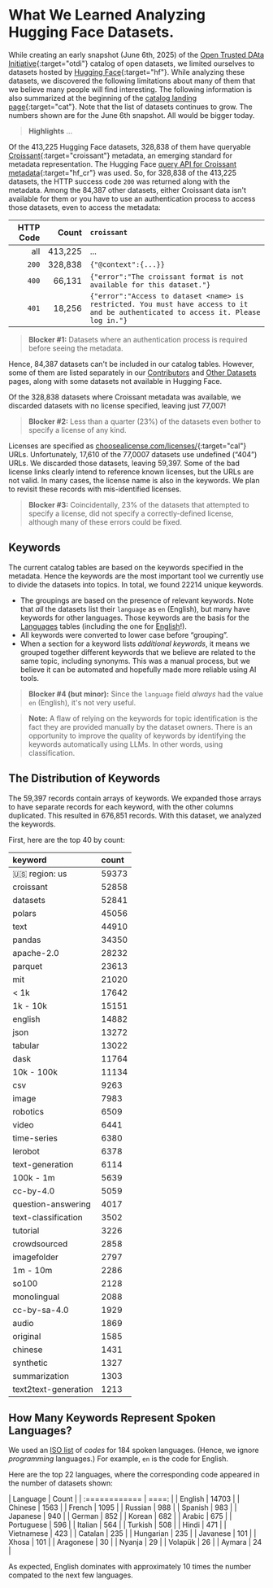 # What We Learned Analyzing Hugging Face Datasets.

While creating an early snapshot (June 6th, 2025) of the [Open Trusted DAta Initiative](https://the-ai-alliance.github.io/open-trusted-data-initiative/){:target="otdi"} catalog of open datasets, we limited ourselves to datasets hosted by [Hugging Face](https://huggingface.co){:target="hf"}. While analyzing these datasets, we discovered the following limitations about many of them that we believe many people will find interesting. The following information is also summarized at the beginning of the [catalog landing page](https://the-ai-alliance.github.io/open-trusted-data-initiative/catalog/catalog/){:target="cat"}. Note that the list of datasets continues to grow. The numbers shown are for the June 6th snapshot. All would be bigger today.

> **Highlights**
> ...

Of the 413,225 Hugging Face datasets, 328,838 of them have queryable [Croissant](https://mlcommons.org/working-groups/data/croissant/){:target="croissant"} metadata, an emerging standard for metadata representation. The Hugging Face [query API for Croissant metadata](https://huggingface.co/docs/dataset-viewer/en/croissant){:target="hf_cr"} was used. So, for 328,838 of the 413,225 datasets, the HTTP success code `200` was returned along with the metadata. Among the 84,387 other datasets, either Croissant data isn't available for them or you have to use an authentication process to access those datasets, even to access the metadata:

| HTTP Code |  Count  | `croissant` |
| --------: |  -----: | :---------- |
|       all | 413,225 | ... |
|     `200` | 328,838 | `{"@context":{...}}` |
|     `400` |  66,131 | `{"error":"The croissant format is not available for this dataset."}` |
|     `401` |  18,256 | `{"error":"Access to dataset <name> is restricted. You must have access to it and be authenticated to access it. Please log in."}` |

> **Blocker #1:** Datasets where an authentication process is required before seeing the metadata.

Hence, 84,387 datasets can't be included in our catalog tables. However, some of them are listed separately in our [Contributors]({{site.baseurl}}/catalog/contributors) and [Other Datasets]({{site.baseurl}}/catalog/other_datasets) pages, along with some datasets not available in Hugging Face.

Of the 328,838 datasets where Croissant metadata was available, we discarded datasets with no license specified, leaving just 77,007!

> **Blocker #2:** Less than a quarter (23%) of the datasets even bother to specify a license of any kind.

Licenses are specified as [choosealicense.com/licenses/](https://choosealicense.com/licenses/){:target="cal"} URLs. Unfortunately, 17,610 of the 77,0007 datasets use undefined (&ldquo;404&rdquo;) URLs. We discarded those datasets, leaving 59,397. Some of the bad license links clearly intend to reference known licenses, but the URLs are not valid. In many cases, the license name is also in the keywords. We plan to revisit these records with mis-identified licenses.

> **Blocker #3:** Coincidentally, 23% of the datasets that attempted to specify a license, did not specify a correctly-defined license, although many of these errors could be fixed.

## Keywords

The current catalog tables are based on the keywords specified in the metadata. Hence the keywords are the most important tool we currently use to divide the datasets into topics. In total, we found 22214 unique keywords.

* The groupings are based on the presence of relevant keywords. Note that _all_ the datasets list their `language` as `en` (English), but many have keywords for other languages. Those keywords are the basis for the [Languages]({{site.baseurl}}/catalog/language/language) tables (including the one for [English]({{site.baseurl}}/catalog/language/europe#english)!).
* All keywords were converted to lower case before &ldquo;grouping&rdquo;.
* When a section for a keyword lists _additional keywords_, it means we grouped together different keywords that we believe are related to the same topic, including synonyms. This was a manual process, but we believe it can be automated and hopefully made more reliable using AI tools.

> **Blocker #4 (but minor):** Since the `language` field _always_ had the value `en` (English), it's not very useful.

> **Note:** A flaw of relying on the keywords for topic identification is the fact they are provided manually by the dataset owners. There is an opportunity to improve the quality of keywords by identifying the keywords automatically using LLMs. In other words, using classification.

## The Distribution of Keywords

The 59,397 records contain arrays of keywords. We expanded those arrays to have separate records for each keyword, with the other columns duplicated. This resulted in 676,851 records. With this dataset, we analyzed the keywords.

First, here are the top 40 by count:

| keyword              | count |
| :------------------- | :---- |
| 🇺🇸 region: us        | 59373 |
| croissant            | 52858 |
| datasets             | 52841 |
| polars               | 45056 |
| text                 | 44910 |
| pandas               | 34350 |
| apache-2.0           | 28232 |
| parquet              | 23613 |
| mit                  | 21020 |
| < 1k                 | 17642 |
| 1k - 10k             | 15151 |
| english              | 14882 |
| json                 | 13272 |
| tabular              | 13022 |
| dask                 | 11764 |
| 10k - 100k           | 11134 |
| csv                  |  9263 |
| image                |  7983 |
| robotics             |  6509 |
| video                |  6441 |
| time-series          |  6380 |
| lerobot              |  6378 |
| text-generation      |  6114 |
| 100k - 1m            |  5639 |
| cc-by-4.0            |  5059 |
| question-answering   |  4017 |
| text-classification  |  3502 |
| tutorial             |  3226 |
| crowdsourced         |  2858 |
| imagefolder          |  2797 |
| 1m - 10m             |  2286 |
| so100                |  2128 |
| monolingual          |  2088 |
| cc-by-sa-4.0         |  1929 |
| audio                |  1869 |
| original             |  1585 |
| chinese              |  1431 |
| synthetic            |  1327 |
| summarization        |  1303 |
| text2text-generation |  1213 |


## How Many Keywords Represent Spoken Languages?

We used an [ISO list](https://gist.github.com/jrnk/8eb57b065ea0b098d571) of _codes_ for 184 spoken languages. (Hence, we ignore _programming_ languages.) For example, `en` is the code for English. 

Here are the top 22 languages, where the corresponding code appeared in the number of datasets shown:

| Language      | Count |
| :============ | ====: |
| English       | 14703 |
| Chinese       |  1563 |
| French        |  1095 |
| Russian       |   988 |
| Spanish       |   983 |
| Japanese      |   940 |
| German        |   852 |
| Korean        |   682 |
| Arabic        |   675 |
| Portuguese    |   596 |
| Italian       |   564 |
| Turkish       |   508 |
| Hindi         |   471 |
| Vietnamese    |   423 |
| Catalan       |   235 |
| Hungarian     |   235 |
| Javanese      |   101 |
| Xhosa         |   101 |
| Aragonese     |    30 |
| Nyanja        |    29 |
| Volapük       |    26 |
| Aymara        |    24 |

As expected, English dominates with approximately 10 times the number compated to the next few languages.
